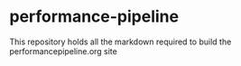 # performance-pipeline
This repository holds all the markdown required to build the performancepipeline.org site
